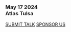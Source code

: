 <div class="text-center text-[#f9f3e6] twokay-font-freshman uppercase">
  <h3 class="block text-2xl sm:text-3xl tracking-widest mb-8">
    May 17 2024 <br/>
    Atlas Tulsa
  </h3>

  <div class="flex gap-4 flex-col sm:flex-row max-w-xs sm:max-w-none mx-auto justify-center">
    <a class="border-double border-8 rounded xtwokay-border-red twokay-bg-red px-3 pt-3 pb-2 block sm:block-inline sm:px-8 md:px-12 text-[#f9f3e6] text-lg tracking-widest" href="https://www.papercall.io/200ok2024">SUBMIT TALK</a>
    <a class="border-double border-8 rounded xtwokay-border-blue twokay-bg-blue px-3 pt-3 pb-2 block sm:block-inline sm:px-8 md:px-12 text-[#f9f3e6] text-lg tracking-widest" href="/sponsorship">SPONSOR US</a>
  </div>
</div>
